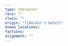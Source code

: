 ```yaml
---
type: character
race: ""
class: ""
origin: "[[Baldur's Gate]]"
known_locations: 
factions: 
alignment: ""
---
```

